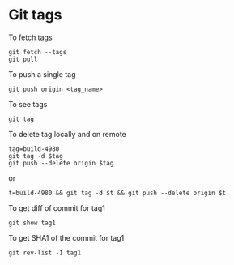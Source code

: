 # Git tags

To fetch tags

```
git fetch --tags
git pull
```

To push a single tag

```
git push origin <tag_name>
```

To see tags

```
git tag
```

To delete tag locally and on remote

```
tag=build-4980
git tag -d $tag
git push --delete origin $tag
```

or

```
t=build-4980 && git tag -d $t && git push --delete origin $t
```

To get diff of commit for tag1

```
git show tag1
```

To get SHA1 of the commit for tag1

```
git rev-list -1 tag1
```
